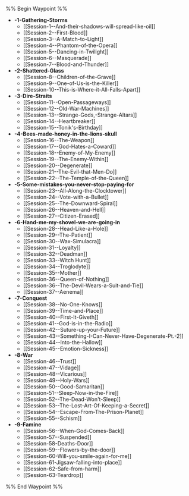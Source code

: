 %% Begin Waypoint %%
- **-1-Gathering-Storms**
	- [[Session-1--And-their-shadows-will-spread-like-oil]]
	- [[Session-2--First-Blood]]
	- [[Session-3--A-Match-to-Light]]
	- [[Session-4--Phantom-of-the-Opera]]
	- [[Session-5--Dancing-in-Twilight]]
	- [[Session-6--Masquerade]]
	- [[Session-7--Blood-and-Thunder]]
- **-2-Shattered-Glass**
	- [[Session-8--Children-of-the-Grave]]
	- [[Session-9--One-of-Us-is-the-Killer]]
	- [[Session-10--This-is-Where-it-All-Falls-Apart]]
- **-3-Dire-Straits**
	- [[Session-11--Open-Passageways]]
	- [[Session-12--Old-War-Machines]]
	- [[Session-13--Strange-Gods,-Strange-Altars]]
	- [[Session-14--Heartbreaker]]
	- [[Session-15--Tonik's-Birthday]]
- **-4-Bees-made-honey-in-the-lions-skull**
	- [[Session-16--The-Weapon]]
	- [[Session-17--God-Hates-a-Coward]]
	- [[Session-18--Enemy-of-My-Enemy]]
	- [[Session-19--The-Enemy-Within]]
	- [[Session-20--Degenerate]]
	- [[Session-21--The-Evil-that-Men-Do]]
	- [[Session-22--The-Temple-of-the-Queen]]
- **-5-Some-mistakes-you-never-stop-paying-for**
	- [[Session-23--All-Along-the-Clocktower]]
	- [[Session-24--Vote-with-a-Bullet]]
	- [[Session-25--The-Downward-Spiral]]
	- [[Session-26--Heaven-and-Hell]]
	- [[Session-27--Citizen-Erased]]
- **-6-Hand-me-my-shovel-we-are-going-in**
	- [[Session-28--Head-Like-a-Hole]]
	- [[Session-29--The-Patient]]
	- [[Session-30--Wax-Simulacra]]
	- [[Session-31--Loyalty]]
	- [[Session-32--Deadman]]
	- [[Session-33--Witch Hunt]]
	- [[Session-34--Troglodyte]]
	- [[Session-35--Mother]]
	- [[Session-36--Queen-of-Nothing]]
	- [[Session-36--The-Devil-Wears-a-Suit-and-Tie]]
	- [[Session-37--Aenema]]
- **-7-Conquest**
	- [[Session-38--No-One-Knows]]
	- [[Session-39--Time-and-Place]]
	- [[Session-40--First-It-Giveth]]
	- [[Session-41--God-is-in-the-Radio]]
	- [[Session-42--Suture-up-your-Future]]
	- [[Session-43--Something-I-Can-Never-Have-Degenerate-Pt.-2]]
	- [[Session-44--Into-the-Hallow]]
	- [[Session-45--Emotion-Sickness]]
- **-8-War**
	- [[Session-46--Trust]]
	- [[Session-47--Vidage]]
	- [[Session-48--Vicarious]]
	- [[Session-49--Holy-Wars]]
	- [[Session-50--Good-Samaritan]]
	- [[Session-51--Sleep-Now-in-the-Fire]]
	- [[Session-52--The-Dead-Won't-Sleep]]
	- [[Session-53--The-Lost-Art-Of-Keeping-a-Secret]]
	- [[Session-54--Escape-From-The-Prison-Planet]]
	- [[Session-55--Schism]]
- **-9-Famine**
	- [[Session-56--When-God-Comes-Back]]
	- [[Session-57--Suspended]]
	- [[Session-58-Deaths-Door]]
	- [[Session-59--Flowers-by-the-door]]
	- [[Session-60-Will-you-smile-again-for-me]]
	- [[Session-61-Jigsaw-falling-into-place]]
	- [[Session-62-Safe-from-harm]]
	- [[Session-63-Teardrop]]

%% End Waypoint %%